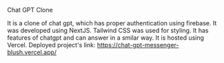 Chat GPT Clone

It is a clone of chat gpt, which has proper authentication using firebase.
It was developed using NextJS. Tailwind CSS was used for styling.
It has features of chatgpt and can answer in a smilar way.
It is hosted using Vercel.
Deployed project's link: https://chat-gpt-messenger-blush.vercel.app/
